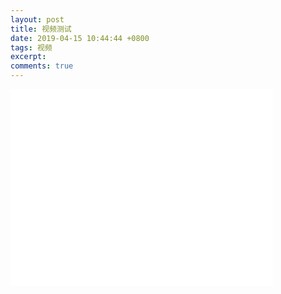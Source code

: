```yaml
---
layout: post
title: 视频测试
date: 2019-04-15 10:44:44 +0800
tags: 视频
excerpt: 
comments: true
---
```


<iframe width="420" height="315" src="//player.bilibili.com/player.html?aid=39998869&cid=70251492&page=1" scrolling="no" border="0" frameborder="no" framespacing="0" allowfullscreen="true"> </iframe>


